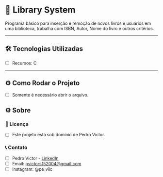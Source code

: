 # 📌 Library System

Programa básico para inserção e remoção de novos livros e usuários em uma biblioteca, trabalha com ISBN, Autor, Nome do livro e outros critérios.

---

## 🛠️ Tecnologias Utilizadas

- [ ] Recursos: C

---

## ⚙️ Como Rodar o Projeto

- [ ] Somente é necessário abrir o arquivo.


## ⚙️ Sobre

### 📄 Licença

- [ ] Este projeto está sob domínio de Pedro Victor.

### 📞 Contato

- [ ] Pedro Victor - [LinkedIn](https://www.linkedin.com/in/pedro-victor-8674b622a/)
- [ ] Email: pvictors152004@gmail.com
- [ ] Instagram: @pe_viic
